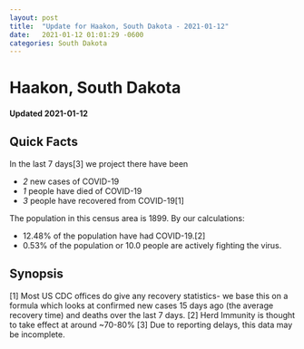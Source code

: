 ```yaml
---
layout: post
title:  "Update for Haakon, South Dakota - 2021-01-12"
date:   2021-01-12 01:01:29 -0600
categories: South Dakota
---
```


# Haakon, South Dakota
#### Updated 2021-01-12

## Quick Facts

In the last 7 days[3] we project there have been
- *2* new cases of COVID-19
- *1* people have died of COVID-19
- *3* people have recovered from COVID-19[1]

The population in this census area is 1899. By our calculations:
- 12.48% of the population have had COVID-19.[2]
- 0.53% of the population or 10.0 people are actively fighting the virus.

## Synopsis




[1] Most US CDC offices do give any recovery statistics- we base this on a formula which looks at confirmed new cases
15 days ago (the average recovery time) and deaths over the last 7 days.
[2] Herd Immunity is thought to take effect at around ~70-80%
[3] Due to reporting delays, this data may be incomplete. 
    